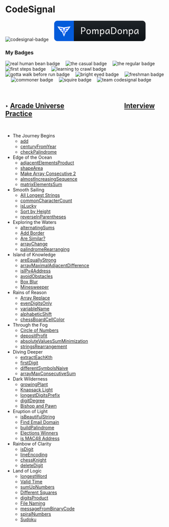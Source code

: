 <h1 id='cds'><strong>CodeSignal</strong></h1>

<p align="left" >
    <img src='https://app.codesignal.com/badges/user-level/22.svg' alt='codesignal-badge' style="width: 32px" />&emsp;
    <a href='https://app.codesignal.com/profile/pompadonpa'>
        <img src='../../Assets/svg/codesignal.svg' alt='codesignal-badge' />
    </a>
</p>


### My Badges


<p align="left" >
    <img src='https://app.codesignal.com/user-icons/miscellaneous/email_verified.svg' alt='real human bean badge' style="width: 32px" />&emsp;
    <img src='https://app.codesignal.com/user-icons/activity/visit_3.svg' alt='the casual badge' style="width: 32px" />&emsp;
    <img src='https://app.codesignal.com/user-icons/activity/visit_5.svg' alt='the regular badge' style="width: 32px" />&emsp;
    <img src='https://app.codesignal.com/user-icons/solved/solved_1.svg' alt='first steps badge' style="width: 32px" />&emsp;
    <img src='https://app.codesignal.com/user-icons/solved/solved_5.svg' alt='learning to crawl badge' style="width: 32px" />&emsp;
    <img src='https://app.codesignal.com/user-icons/solved/solved_20.svg' alt='gotta walk before run badge' style="width: 32px" />&emsp;
    <img src='https://app.codesignal.com/user-icons/interview_practice/plan_selected.svg' alt='bright eyed badge' style="width: 32px" />&emsp;
    <img src='https://app.codesignal.com/user-icons/interview_practice/ipm_topic_1.svg' alt='freshman badge' style="width: 32px" />&emsp;
    <img src='https://app.codesignal.com/user-icons/arcade/arcade_levels_1.svg' alt='commoner badge' style="width: 32px" />&emsp;
    <img src='https://app.codesignal.com/user-icons/arcade/arcade_levels_3.svg' alt='squire badge' style="width: 32px" />&emsp;
    <img src='https://app.codesignal.com/user-icons/miscellaneous/team_codefights.svg' alt='team codesignal badge' style="width: 32px" />&emsp;

</p>
<br id='center'/>

## ‣ [Arcade Universe](https://app.codesignal.com/arcade)&emsp;&emsp;&emsp;&emsp;&emsp;&emsp;&emsp;&emsp;&emsp;[Interview Practice](https://github.com/PompaDonpa/WhiteBoard/tree/main/Algorithms/CodeSignal/Interview%20Practice#cds)
<br />

-   The Journey Begins
    -   [add](https://github.com/PompaDonpa/WhiteBoard/tree/main/Algorithms/CodeSignal/Arcade%20Universe/The-Journey-Begins/add)
    -   [centuryFromYear](https://github.com/PompaDonpa/WhiteBoard/tree/main/Algorithms/CodeSignal/Arcade%20Universe/The-Journey-Begins/century-from-year)
    -   [checkPalindrome](https://github.com/PompaDonpa/WhiteBoard/tree/main/Algorithms/CodeSignal/Arcade%20Universe/The-Journey-Begins/check-palindrome)
-   Edge of the Ocean
    -   [adjacentElementsProduct](https://github.com/PompaDonpa/WhiteBoard/tree/main/Algorithms/CodeSignal/Arcade%20Universe/Edge-Of-The-Ocean/adjacent-elements-product)
    -   [shapeArea](https://github.com/PompaDonpa/WhiteBoard/tree/main/Algorithms/CodeSignal/Arcade%20Universe/Edge-Of-The-Ocean/shape-area)
    -   [Make Array Consecutive 2](https://github.com/PompaDonpa/WhiteBoard/tree/main/Algorithms/CodeSignal/Arcade%20Universe/Edge-Of-The-Ocean/make-array-consecutive-2)
    -   [almostIncreasingSequence](https://github.com/PompaDonpa/WhiteBoard/tree/main/Algorithms/CodeSignal/Arcade%20Universe/Edge-Of-The-Ocean/almost-increasing-sequence)
    -   [matrixElementsSum](https://github.com/PompaDonpa/WhiteBoard/tree/main/Algorithms/CodeSignal/Arcade%20Universe/Edge-Of-The-Ocean/matrix-elements-sum)
-   Smooth Sailing
    -   [All Longest Strings](https://github.com/PompaDonpa/WhiteBoard/tree/main/Algorithms/CodeSignal/Arcade%20Universe/Smooth-Sailing/all-longest-strings)
    -   [commonCharacterCount](https://github.com/PompaDonpa/WhiteBoard/tree/main/Algorithms/CodeSignal/Arcade%20Universe/Smooth-Sailing/common-character-count)
    -   [isLucky](https://github.com/PompaDonpa/WhiteBoard/tree/main/Algorithms/CodeSignal/Arcade%20Universe/Smooth-Sailing/is-lucky)
    -   [Sort by Height](https://github.com/PompaDonpa/WhiteBoard/tree/main/Algorithms/CodeSignal/Arcade%20Universe/Smooth-Sailing/sort-by-height)
    -   [reverseInParentheses](https://github.com/PompaDonpa/WhiteBoard/tree/main/Algorithms/CodeSignal/Arcade%20Universe/Smooth-Sailing/reverse-in-parentheses)
-   Exploring the Waters
    -   [alternatingSums](https://github.com/PompaDonpa/WhiteBoard/tree/main/Algorithms/CodeSignal/Arcade%20Universe/Exploring-The-Waters/alternating-sums)
    -   [Add Border](https://github.com/PompaDonpa/WhiteBoard/tree/main/Algorithms/CodeSignal/Arcade%20Universe/Exploring-The-Waters/add-border)
    -   [Are Similar?](https://github.com/PompaDonpa/WhiteBoard/tree/main/Algorithms/CodeSignal/Arcade%20Universe/Exploring-The-Waters/are-similar)
    -   [arrayChange](https://github.com/PompaDonpa/WhiteBoard/tree/main/Algorithms/CodeSignal/Arcade%20Universe/Exploring-The-Waters/array-change)
    -   [palindromeRearranging](https://github.com/PompaDonpa/WhiteBoard/tree/main/Algorithms/CodeSignal/Arcade%20Universe/Exploring-The-Waters/palindrome-rearranging)
-   Island of Knowledge
    -   [areEquallyStrong]()
    -   [arrayMaximalAdjacentDifference]()
    -   [isIPv4Address]()
    -   [avoidObstacles]()
    -   [Box Blur]()
    -   [Minesweeper]()
-   Rains of Reason
    -   [Array Replace]()
    -   [evenDigitsOnly]()
    -   [variableName]()
    -   [alphabeticShift]()
    -   [chessBoardCellColor]()
-   Through the Fog
    -   [Circle of Numbers]()
    -   [depositProfit]()
    -   [absoluteValuesSumMinimization]()
    -   [stringsRearrangement]()
-   Diving Deeper
    -   [extractEachKth]()
    -   [firstDigit]()
    -   [differentSymbolsNaive]()
    -   [arrayMaxConsecutiveSum]()
-   Dark Wilderness
    -   [growingPlant]()
    -   [Knapsack Light]()
    -   [longestDigitsPrefix]()
    -   [digitDegree]()
    -   [Bishop and Pawn]()
-   Eruption of Light
    -   [isBeautifulString]()
    -   [Find Email Domain]()
    -   [buildPalindrome]()
    -   [Elections Winners]()
    -   [is MAC48 Address]()
-   Rainbow of Clarity
    -   [isDigit]()
    -   [lineEncoding]()
    -   [chessKnight]()
    -   [deleteDigit]()
-   Land of Logic
    -   [longestWord]()
    -   [Valid Time]()
    -   [sumUpNumbers]()
    -   [Different Squares]()
    -   [digitsProduct]()
    -   [File Naming]()
    -   [messageFromBinaryCode]()
    -   [spiralNumbers]()
    -   [Sudoku]()
